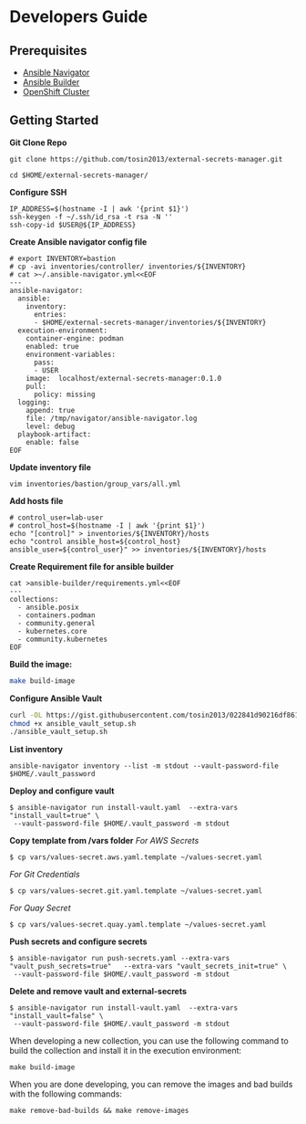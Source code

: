 
Developers Guide
=============

## Prerequisites
* [Ansible Navigator](https://ansible.readthedocs.io/projects/navigator/)
* [Ansible Builder](https://ansible-builder.readthedocs.io/en/latest/)
* [OpenShift Cluster](https://www.openshift.com/try)

## Getting Started

**Git Clone Repo**
```
git clone https://github.com/tosin2013/external-secrets-manager.git

cd $HOME/external-secrets-manager/
```

**Configure SSH**
```
IP_ADDRESS=$(hostname -I | awk '{print $1}')
ssh-keygen -f ~/.ssh/id_rsa -t rsa -N ''
ssh-copy-id $USER@${IP_ADDRESS}
```


**Create Ansible navigator config file**
```
# export INVENTORY=bastion
# cp -avi inventories/controller/ inventories/${INVENTORY}
# cat >~/.ansible-navigator.yml<<EOF
---
ansible-navigator:
  ansible:
    inventory:
      entries:
      - $HOME/external-secrets-manager/inventories/${INVENTORY}
  execution-environment:
    container-engine: podman
    enabled: true
    environment-variables:
      pass:
      - USER
    image:  localhost/external-secrets-manager:0.1.0
    pull:
      policy: missing
  logging:
    append: true
    file: /tmp/navigator/ansible-navigator.log
    level: debug
  playbook-artifact:
    enable: false
EOF
```

**Update inventory file**
```
vim inventories/bastion/group_vars/all.yml
```


**Add hosts file**
```
# control_user=lab-user
# control_host=$(hostname -I | awk '{print $1}')
echo "[control]" > inventories/${INVENTORY}/hosts
echo "control ansible_host=${control_host} ansible_user=${control_user}" >> inventories/${INVENTORY}/hosts
```

**Create Requirement file for ansible builder** 
```
cat >ansible-builder/requirements.yml<<EOF
---
collections:
  - ansible.posix
  - containers.podman
  - community.general
  - kubernetes.core
  - community.kubernetes
EOF
```


**Build the image:**
```bash
make build-image
```

**Configure Ansible Vault**
```bash
curl -OL https://gist.githubusercontent.com/tosin2013/022841d90216df8617244ab6d6aceaf8/raw/92400b9e459351d204feb67b985c08df6477d7fa/ansible_vault_setup.sh
chmod +x ansible_vault_setup.sh
./ansible_vault_setup.sh
```

**List inventory**
```
ansible-navigator inventory --list -m stdout --vault-password-file $HOME/.vault_password
```

**Deploy and configure vault**
```
$ ansible-navigator run install-vault.yaml  --extra-vars "install_vault=true" \
 --vault-password-file $HOME/.vault_password -m stdout 
```

**Copy template from /vars folder**
*For AWS Secrets*
```
$ cp vars/values-secret.aws.yaml.template ~/values-secret.yaml
```
*For Git Credentials*
```
$ cp vars/values-secret.git.yaml.template ~/values-secret.yaml
```
*For Quay Secret*
```
$ cp vars/values-secret.quay.yaml.template ~/values-secret.yaml
```

**Push secrets and configure secrets**
```
$ ansible-navigator run push-secrets.yaml --extra-vars "vault_push_secrets=true"   --extra-vars "vault_secrets_init=true" \
 --vault-password-file $HOME/.vault_password -m stdout 
```


**Delete and remove vault and external-secrets**
```
$ ansible-navigator run install-vault.yaml  --extra-vars "install_vault=false" \
 --vault-password-file $HOME/.vault_password -m stdout 
```


When developing a new collection, you can use the following command to build the collection and install it in the execution environment:
```
make build-image
```

When you are done developing, you can remove the images and bad builds with the following commands:
```
make remove-bad-builds && make remove-images
```